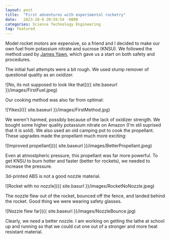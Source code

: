 ```yaml
---
layout: post
title:  "First adventures with experimental rocketry"
date:   2023-10-9 20:59:54 -0800
categories: Science Technology Engineering
tag: featured
---
```


Model rocket motors are expensive, so a friend and I decided to make our
own fuel from potassium nitrate and sucrose (KNSU). We followed the
method used by [James Yawn](https://www.jamesyawn.net), which gave us a
start on both safety and procedures.

The initial fuel attempts were a bit rough. We used stump remover of
questional quality as an oxidizer.

![No, its not supposed to look like that]({{ site.baseurl
}}/images/FirstFuel.jpeg)

Our cooking method was also far from optimal:

![Yikes]({{ site.baseurl }}/images/FirstMethod.jpg)

We weren't harmed, possibly because of the lack of oxidizer strength. We
bought some higher quality potassium nitrate on Amazon (I'm stil
suprised that it is sold). We also used an old camping pot to cook the
propellant. These upgrades made the propellant much more exciting:

![Improved propellant]({{ site.baseurl }}/images/BetterPropellant.jpeg)

Even at atmostpheric pressure, this propellant was far more powerful. To
get KNSU to burn hotter and faster (better for rockets), we needed to
increase the pressure.

3d-printed ABS is not a good nozzle material.

![Rocket with no nozzle]({{ site.basurl }}/images/RocketNoNozzle.jpeg)

The nozzle flew out of the rocket, bounced off the fence, and landed
behind the rocket. Good thing we were wearing safety glasses.

![Nozzle flew far]({{ site.baseurl }}/images/NozzleBounce.jpg)

Clearly, we need a better nozzle. I am working on getting the lathe at
school up and running so that we could cut one out of a stronger and
more heat resistant material.
